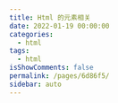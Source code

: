 ```yaml
---
title: Html 的元素相关
date: 2022-01-19 00:00:00
categories:
  - html
tags:
  - html
isShowComments: false
permalink: /pages/6d86f5/
sidebar: auto
---
```


